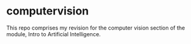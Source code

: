# computervision
This repo comprises my revision for the computer vision section of the module, Intro to Artificial Intelligence.
